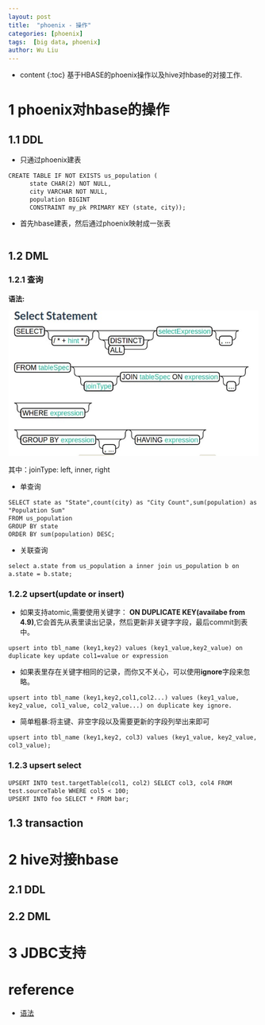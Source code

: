 ```yaml
---
layout: post
title:  "phoenix - 操作"
categories: [phoenix]
tags:  [big data, phoenix]
author: Wu Liu
---
```


* content
{:toc}
基于HBASE的phoenix操作以及hive对hbase的对接工作.




# 1 phoenix对hbase的操作

## 1.1 DDL

 - 只通过phoenix建表

```
CREATE TABLE IF NOT EXISTS us_population (
      state CHAR(2) NOT NULL,
      city VARCHAR NOT NULL,
      population BIGINT
      CONSTRAINT my_pk PRIMARY KEY (state, city));
```

 - 首先hbase建表，然后通过phoenix映射成一张表

```

```

## 1.2 DML

### 1.2.1 查询

**语法:**

![phoenix query](/images/hadoop/phoenix_query.jpg)

其中：joinType: left, inner, right


 - 单查询
```
SELECT state as "State",count(city) as "City Count",sum(population) as "Population Sum"
FROM us_population
GROUP BY state
ORDER BY sum(population) DESC;
```

 - 关联查询

```
select a.state from us_population a inner join us_population b on a.state = b.state;
```

### 1.2.2 upsert(update or insert)
 - 如果支持atomic,需要使用关键字： **ON DUPLICATE KEY(availabe from 4.9)**,它会首先从表里读出记录，然后更新非关键字字段，最后commit到表中。

```
upsert into tbl_name (key1,key2) values (key1_value,key2_value) on duplicate key update col1=value or expression
```

 - 如果表里存在关键字相同的记录，而你又不关心，可以使用**ignore**字段来忽略。
```
upsert into tbl_name (key1,key2,col1,col2...) values (key1_value, key2_value, col1_value, col2_value...) on duplicate key ignore.
```
 - 简单粗暴:将主键、非空字段以及需要更新的字段列举出来即可
```
upsert into tbl_name (key1,key2, col3) values (key1_value, key2_value, col3_value);
```

### 1.2.3 upsert select

```
UPSERT INTO test.targetTable(col1, col2) SELECT col3, col4 FROM test.sourceTable WHERE col5 < 100;
UPSERT INTO foo SELECT * FROM bar;
```

## 1.3 transaction



# 2 hive对接hbase

## 2.1 DDL


## 2.2 DML


# 3 JDBC支持

# reference
 - [语法](http://phoenix.apache.org/language/index.html)

